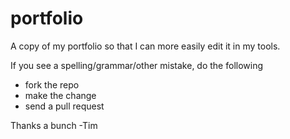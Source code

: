 portfolio
=========

A copy of my portfolio so that I can more easily edit it in my tools.

If you see a spelling/grammar/other mistake, do the following

  * fork the repo
  * make the change
  * send a pull request

Thanks a bunch
-Tim